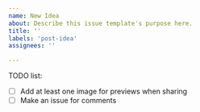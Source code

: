```yaml
---
name: New Idea
about: Describe this issue template's purpose here.
title: ''
labels: 'post-idea'
assignees: ''

---
```


TODO list:

- [ ] Add at least one image for previews when sharing
- [ ] Make an issue for comments
